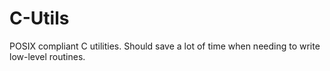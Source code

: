 # C-Utils

POSIX compliant C utilities. Should save a lot of time when needing to write low-level routines.
